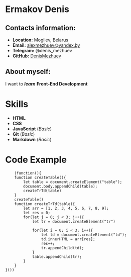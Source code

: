 # Ermakov Denis

## Contacts information:
* __Location:__ Mogilev, Belarus
* __Email:__ alexmezhuev@yandex.by
* __Telegram:__ @denis_mezhuev
* __GitHub:__ [DenisMezhuev](https://github.com/DenisMezhuev)

## About myself:
I want to ***learn*** **Front-End Development**

# Skills
* __HTML__
* __CSS__
* __JavaScript__ (*Basic*)
* __Git__ (*Basic*)
* __Markdown__ (*Basic*)


# Code Example

```
    (function(){
    function createTable(){
        let table = document.createElement("table");
        document.body.appendChild(table);
        createTrTd(table)
    }
    createTable()
    function createTrTd(table){
        let arr = [1, 2, 3, 4, 5, 6, 7, 8, 9];
        let res = 0;
        for(let j = 0; j < 3; j++){
            let tr = document.createElement("tr")
           
            for(let i = 0; i < 3; i++){
                let td = document.createElement("td");
                td.innerHTML = arr[res];
                res++;
                tr.appendChild(td);
            }
            table.appendChild(tr);
        }
    }
}())
```
